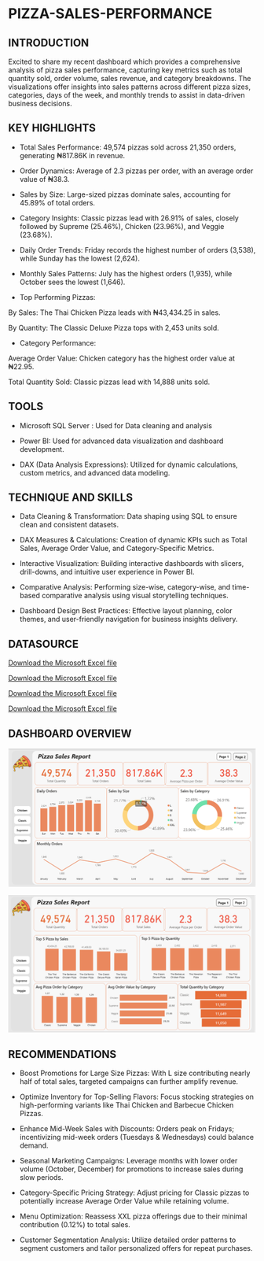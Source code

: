 # PIZZA-SALES-PERFORMANCE

## INTRODUCTION
Excited to share my recent dashboard which provides a comprehensive analysis of pizza sales performance, capturing key metrics such as total quantity sold, order volume, sales revenue, and category breakdowns. The visualizations offer insights into sales patterns across different pizza sizes, categories, days of the week, and monthly trends to assist in data-driven business decisions.


## KEY HIGHLIGHTS
- Total Sales Performance: 49,574 pizzas sold across 21,350 orders, generating ₦817.86K in revenue.

- Order Dynamics: Average of 2.3 pizzas per order, with an average order value of ₦38.3.

- Sales by Size: Large-sized pizzas dominate sales, accounting for 45.89% of total orders.

- Category Insights: Classic pizzas lead with 26.91% of sales, closely followed by Supreme (25.46%), Chicken (23.96%), and Veggie (23.68%).

- Daily Order Trends: Friday records the highest number of orders (3,538), while Sunday has the lowest (2,624).

- Monthly Sales Patterns: July has the highest orders (1,935), while October sees the lowest (1,646).

- Top Performing Pizzas:

By Sales: The Thai Chicken Pizza leads with ₦43,434.25 in sales.

By Quantity: The Classic Deluxe Pizza tops with 2,453 units sold.

- Category Performance:

Average Order Value: Chicken category has the highest order value at ₦22.95.

Total Quantity Sold: Classic pizzas lead with 14,888 units sold.


## TOOLS
- Microsoft SQL Server : Used for Data cleaning and analysis
  
- Power BI: Used for advanced data visualization and dashboard development.

- DAX (Data Analysis Expressions): Utilized for dynamic calculations, custom metrics, and advanced data modeling.

  
## TECHNIQUE AND SKILLS

- Data Cleaning & Transformation: Data shaping using SQL to ensure clean and consistent datasets.

- DAX Measures & Calculations: Creation of dynamic KPIs such as Total Sales, Average Order Value, and Category-Specific Metrics.

- Interactive Visualization: Building interactive dashboards with slicers, drill-downs, and intuitive user experience in Power BI.

- Comparative Analysis: Performing size-wise, category-wise, and time-based comparative analysis using visual storytelling techniques.

- Dashboard Design Best Practices: Effective layout planning, color themes, and user-friendly navigation for business insights delivery.

## DATASOURCE
<a href = https://github.com/Shanu998/PIZZA-SALES-PERFORMANCE-/blob/main/pizzas_analysis.csv.xlsx> Download the Microsoft Excel file </a>

<a href = https://github.com/Shanu998/PIZZA-SALES-PERFORMANCE-/blob/main/pizza_types_analysis.csv.xlsx> Download the Microsoft Excel file </a>

<a href = https://github.com/Shanu998/PIZZA-SALES-PERFORMANCE-/blob/main/orders_analysis.csv.xlsx> Download the Microsoft Excel file </a>

<a href = https://github.com/Shanu998/PIZZA-SALES-PERFORMANCE-/blob/main/order_details_Analysis.csv.xlsx> Download the Microsoft Excel file </a>

## DASHBOARD OVERVIEW
![Overview Dashboard](https://github.com/Shanu998/PIZZA-SALES-PERFORMANCE-/blob/main/PIZZA%20PAGE%201.png)

![Overview Dashboard](https://github.com/Shanu998/PIZZA-SALES-PERFORMANCE-/blob/main/PIZZA%20PAGE%202.png)



## RECOMMENDATIONS

- Boost Promotions for Large Size Pizzas: With L size contributing nearly half of total sales, targeted campaigns can further amplify revenue.

- Optimize Inventory for Top-Selling Flavors: Focus stocking strategies on high-performing variants like Thai Chicken and Barbecue Chicken Pizzas.

- Enhance Mid-Week Sales with Discounts: Orders peak on Fridays; incentivizing mid-week orders (Tuesdays & Wednesdays) could balance demand.

- Seasonal Marketing Campaigns: Leverage months with lower order volume (October, December) for promotions to increase sales during slow periods.

- Category-Specific Pricing Strategy: Adjust pricing for Classic pizzas to potentially increase Average Order Value while retaining volume.

- Menu Optimization: Reassess XXL pizza offerings due to their minimal contribution (0.12%) to total sales.

- Customer Segmentation Analysis: Utilize detailed order patterns to segment customers and tailor personalized offers for repeat purchases.
